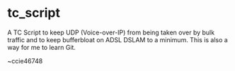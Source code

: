 # tc_script

A TC Script to keep UDP (Voice-over-IP) from being taken over by bulk traffic and to keep bufferbloat on ADSL DSLAM to a minimum. This is also a way for me to learn Git.

~ccie46748
